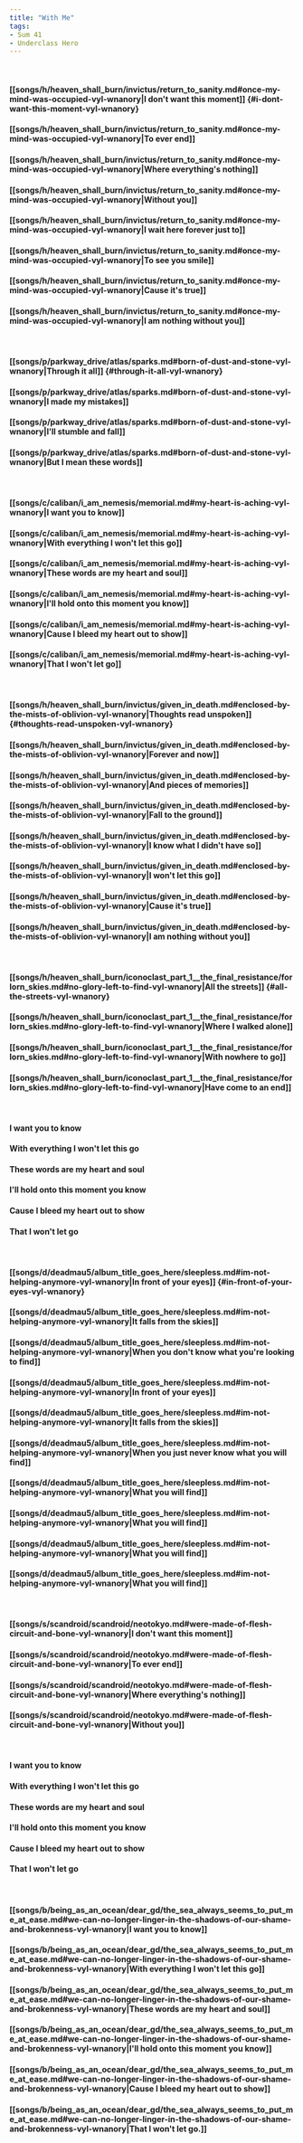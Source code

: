 ```yaml
---
title: "With Me"
tags:
- Sum 41
- Underclass Hero
---
```

&nbsp;
#### [[songs/h/heaven_shall_burn/invictus/return_to_sanity.md#once-my-mind-was-occupied-vyl-wnanory|I don't want this moment]] {#i-dont-want-this-moment-vyl-wnanory}
#### [[songs/h/heaven_shall_burn/invictus/return_to_sanity.md#once-my-mind-was-occupied-vyl-wnanory|To ever end]]
#### [[songs/h/heaven_shall_burn/invictus/return_to_sanity.md#once-my-mind-was-occupied-vyl-wnanory|Where everything's nothing]]
#### [[songs/h/heaven_shall_burn/invictus/return_to_sanity.md#once-my-mind-was-occupied-vyl-wnanory|Without you]]
#### [[songs/h/heaven_shall_burn/invictus/return_to_sanity.md#once-my-mind-was-occupied-vyl-wnanory|I wait here forever just to]]
#### [[songs/h/heaven_shall_burn/invictus/return_to_sanity.md#once-my-mind-was-occupied-vyl-wnanory|To see you smile]]
#### [[songs/h/heaven_shall_burn/invictus/return_to_sanity.md#once-my-mind-was-occupied-vyl-wnanory|Cause it's true]]
#### [[songs/h/heaven_shall_burn/invictus/return_to_sanity.md#once-my-mind-was-occupied-vyl-wnanory|I am nothing without you]]
&nbsp;
#### [[songs/p/parkway_drive/atlas/sparks.md#born-of-dust-and-stone-vyl-wnanory|Through it all]] {#through-it-all-vyl-wnanory}
#### [[songs/p/parkway_drive/atlas/sparks.md#born-of-dust-and-stone-vyl-wnanory|I made my mistakes]]
#### [[songs/p/parkway_drive/atlas/sparks.md#born-of-dust-and-stone-vyl-wnanory|I'll stumble and fall]]
#### [[songs/p/parkway_drive/atlas/sparks.md#born-of-dust-and-stone-vyl-wnanory|But I mean these words]]
&nbsp;
#### [[songs/c/caliban/i_am_nemesis/memorial.md#my-heart-is-aching-vyl-wnanory|I want you to know]]
#### [[songs/c/caliban/i_am_nemesis/memorial.md#my-heart-is-aching-vyl-wnanory|With everything I won't let this go]]
#### [[songs/c/caliban/i_am_nemesis/memorial.md#my-heart-is-aching-vyl-wnanory|These words are my heart and soul]]
#### [[songs/c/caliban/i_am_nemesis/memorial.md#my-heart-is-aching-vyl-wnanory|I'll hold onto this moment you know]]
#### [[songs/c/caliban/i_am_nemesis/memorial.md#my-heart-is-aching-vyl-wnanory|Cause I bleed my heart out to show]]
#### [[songs/c/caliban/i_am_nemesis/memorial.md#my-heart-is-aching-vyl-wnanory|That I won't let go]]
&nbsp;
#### [[songs/h/heaven_shall_burn/invictus/given_in_death.md#enclosed-by-the-mists-of-oblivion-vyl-wnanory|Thoughts read unspoken]] {#thoughts-read-unspoken-vyl-wnanory}
#### [[songs/h/heaven_shall_burn/invictus/given_in_death.md#enclosed-by-the-mists-of-oblivion-vyl-wnanory|Forever and now]]
#### [[songs/h/heaven_shall_burn/invictus/given_in_death.md#enclosed-by-the-mists-of-oblivion-vyl-wnanory|And pieces of memories]]
#### [[songs/h/heaven_shall_burn/invictus/given_in_death.md#enclosed-by-the-mists-of-oblivion-vyl-wnanory|Fall to the ground]]
#### [[songs/h/heaven_shall_burn/invictus/given_in_death.md#enclosed-by-the-mists-of-oblivion-vyl-wnanory|I know what I didn't have so]]
#### [[songs/h/heaven_shall_burn/invictus/given_in_death.md#enclosed-by-the-mists-of-oblivion-vyl-wnanory|I won't let this go]]
#### [[songs/h/heaven_shall_burn/invictus/given_in_death.md#enclosed-by-the-mists-of-oblivion-vyl-wnanory|Cause it's true]]
#### [[songs/h/heaven_shall_burn/invictus/given_in_death.md#enclosed-by-the-mists-of-oblivion-vyl-wnanory|I am nothing without you]]
&nbsp;
#### [[songs/h/heaven_shall_burn/iconoclast_part_1__the_final_resistance/forlorn_skies.md#no-glory-left-to-find-vyl-wnanory|All the streets]] {#all-the-streets-vyl-wnanory}
#### [[songs/h/heaven_shall_burn/iconoclast_part_1__the_final_resistance/forlorn_skies.md#no-glory-left-to-find-vyl-wnanory|Where I walked alone]]
#### [[songs/h/heaven_shall_burn/iconoclast_part_1__the_final_resistance/forlorn_skies.md#no-glory-left-to-find-vyl-wnanory|With nowhere to go]]
#### [[songs/h/heaven_shall_burn/iconoclast_part_1__the_final_resistance/forlorn_skies.md#no-glory-left-to-find-vyl-wnanory|Have come to an end]]
&nbsp;
#### I want you to know
#### With everything I won't let this go
#### These words are my heart and soul
#### I'll hold onto this moment you know
#### Cause I bleed my heart out to show
#### That I won't let go
&nbsp;
#### [[songs/d/deadmau5/album_title_goes_here/sleepless.md#im-not-helping-anymore-vyl-wnanory|In front of your eyes]] {#in-front-of-your-eyes-vyl-wnanory}
#### [[songs/d/deadmau5/album_title_goes_here/sleepless.md#im-not-helping-anymore-vyl-wnanory|It falls from the skies]]
#### [[songs/d/deadmau5/album_title_goes_here/sleepless.md#im-not-helping-anymore-vyl-wnanory|When you don't know what you're looking to find]]
#### [[songs/d/deadmau5/album_title_goes_here/sleepless.md#im-not-helping-anymore-vyl-wnanory|In front of your eyes]]
#### [[songs/d/deadmau5/album_title_goes_here/sleepless.md#im-not-helping-anymore-vyl-wnanory|It falls from the skies]]
#### [[songs/d/deadmau5/album_title_goes_here/sleepless.md#im-not-helping-anymore-vyl-wnanory|When you just never know what you will find]]
#### [[songs/d/deadmau5/album_title_goes_here/sleepless.md#im-not-helping-anymore-vyl-wnanory|What you will find]]
#### [[songs/d/deadmau5/album_title_goes_here/sleepless.md#im-not-helping-anymore-vyl-wnanory|What you will find]]
#### [[songs/d/deadmau5/album_title_goes_here/sleepless.md#im-not-helping-anymore-vyl-wnanory|What you will find]]
#### [[songs/d/deadmau5/album_title_goes_here/sleepless.md#im-not-helping-anymore-vyl-wnanory|What you will find]]
&nbsp;
#### [[songs/s/scandroid/scandroid/neotokyo.md#were-made-of-flesh-circuit-and-bone-vyl-wnanory|I don't want this moment]]
#### [[songs/s/scandroid/scandroid/neotokyo.md#were-made-of-flesh-circuit-and-bone-vyl-wnanory|To ever end]]
#### [[songs/s/scandroid/scandroid/neotokyo.md#were-made-of-flesh-circuit-and-bone-vyl-wnanory|Where everything's nothing]]
#### [[songs/s/scandroid/scandroid/neotokyo.md#were-made-of-flesh-circuit-and-bone-vyl-wnanory|Without you]]
&nbsp;
#### I want you to know
#### With everything I won't let this go
#### These words are my heart and soul
#### I'll hold onto this moment you know
#### Cause I bleed my heart out to show
#### That I won't let go
&nbsp;
#### [[songs/b/being_as_an_ocean/dear_gd/the_sea_always_seems_to_put_me_at_ease.md#we-can-no-longer-linger-in-the-shadows-of-our-shame-and-brokenness-vyl-wnanory|I want you to know]]
#### [[songs/b/being_as_an_ocean/dear_gd/the_sea_always_seems_to_put_me_at_ease.md#we-can-no-longer-linger-in-the-shadows-of-our-shame-and-brokenness-vyl-wnanory|With everything I won't let this go]]
#### [[songs/b/being_as_an_ocean/dear_gd/the_sea_always_seems_to_put_me_at_ease.md#we-can-no-longer-linger-in-the-shadows-of-our-shame-and-brokenness-vyl-wnanory|These words are my heart and soul]]
#### [[songs/b/being_as_an_ocean/dear_gd/the_sea_always_seems_to_put_me_at_ease.md#we-can-no-longer-linger-in-the-shadows-of-our-shame-and-brokenness-vyl-wnanory|I'll hold onto this moment you know]]
#### [[songs/b/being_as_an_ocean/dear_gd/the_sea_always_seems_to_put_me_at_ease.md#we-can-no-longer-linger-in-the-shadows-of-our-shame-and-brokenness-vyl-wnanory|Cause I bleed my heart out to show]]
#### [[songs/b/being_as_an_ocean/dear_gd/the_sea_always_seems_to_put_me_at_ease.md#we-can-no-longer-linger-in-the-shadows-of-our-shame-and-brokenness-vyl-wnanory|That I won't let go.]]

